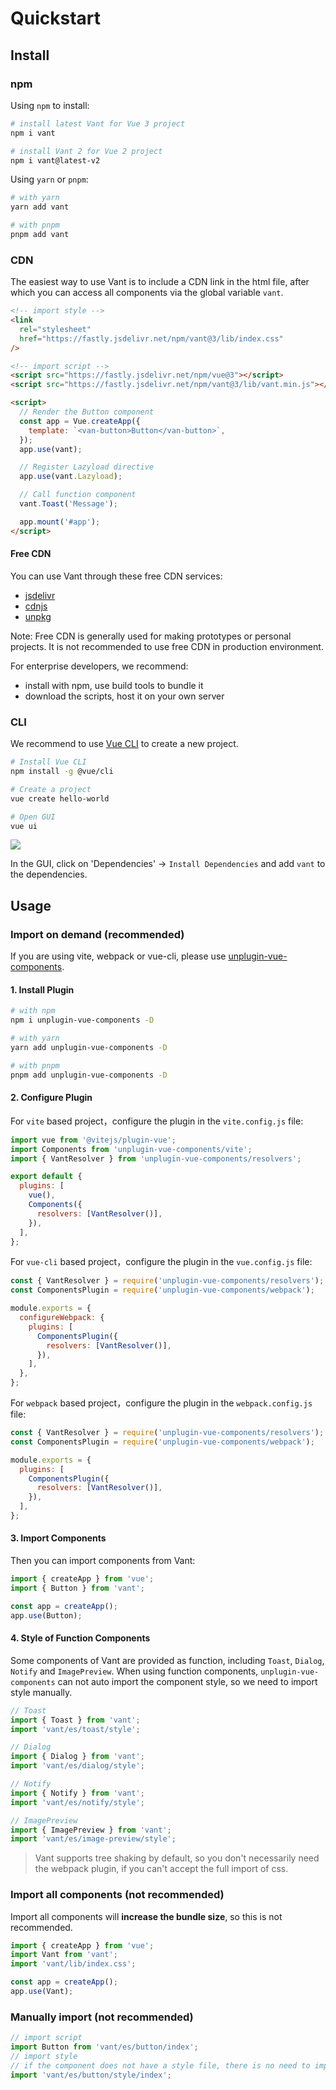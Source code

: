 # Quickstart

## Install

### npm

Using `npm` to install:

```bash
# install latest Vant for Vue 3 project
npm i vant

# install Vant 2 for Vue 2 project
npm i vant@latest-v2
```

Using `yarn` or `pnpm`:

```bash
# with yarn
yarn add vant

# with pnpm
pnpm add vant
```

### CDN

The easiest way to use Vant is to include a CDN link in the html file, after which you can access all components via the global variable `vant`.

```html
<!-- import style -->
<link
  rel="stylesheet"
  href="https://fastly.jsdelivr.net/npm/vant@3/lib/index.css"
/>

<!-- import script -->
<script src="https://fastly.jsdelivr.net/npm/vue@3"></script>
<script src="https://fastly.jsdelivr.net/npm/vant@3/lib/vant.min.js"></script>

<script>
  // Render the Button component
  const app = Vue.createApp({
    template: `<van-button>Button</van-button>`,
  });
  app.use(vant);

  // Register Lazyload directive
  app.use(vant.Lazyload);

  // Call function component
  vant.Toast('Message');

  app.mount('#app');
</script>
```

#### Free CDN

You can use Vant through these free CDN services:

- [jsdelivr](https://www.jsdelivr.com/package/npm/vant)
- [cdnjs](https://cdnjs.com/libraries/vant)
- [unpkg](https://unpkg.com/)

Note: Free CDN is generally used for making prototypes or personal projects. It is not recommended to use free CDN in production environment.

For enterprise developers, we recommend:

- install with npm, use build tools to bundle it
- download the scripts, host it on your own server

### CLI

We recommend to use [Vue CLI](https://cli.vuejs.org/) to create a new project.

```bash
# Install Vue CLI
npm install -g @vue/cli

# Create a project
vue create hello-world

# Open GUI
vue ui
```

![](https://fastly.jsdelivr.net/npm/@vant/assets/vue-cli-demo-201809030812.png)

In the GUI, click on 'Dependencies' -> `Install Dependencies` and add `vant` to the dependencies.

## Usage

### Import on demand (recommended)

If you are using vite, webpack or vue-cli, please use [unplugin-vue-components](https://github.com/antfu/unplugin-vue-components).

#### 1. Install Plugin

```bash
# with npm
npm i unplugin-vue-components -D

# with yarn
yarn add unplugin-vue-components -D

# with pnpm
pnpm add unplugin-vue-components -D
```

#### 2. Configure Plugin

For `vite` based project，configure the plugin in the `vite.config.js` file:

```js
import vue from '@vitejs/plugin-vue';
import Components from 'unplugin-vue-components/vite';
import { VantResolver } from 'unplugin-vue-components/resolvers';

export default {
  plugins: [
    vue(),
    Components({
      resolvers: [VantResolver()],
    }),
  ],
};
```

For `vue-cli` based project，configure the plugin in the `vue.config.js` file:

```js
const { VantResolver } = require('unplugin-vue-components/resolvers');
const ComponentsPlugin = require('unplugin-vue-components/webpack');

module.exports = {
  configureWebpack: {
    plugins: [
      ComponentsPlugin({
        resolvers: [VantResolver()],
      }),
    ],
  },
};
```

For `webpack` based project，configure the plugin in the `webpack.config.js` file:

```js
const { VantResolver } = require('unplugin-vue-components/resolvers');
const ComponentsPlugin = require('unplugin-vue-components/webpack');

module.exports = {
  plugins: [
    ComponentsPlugin({
      resolvers: [VantResolver()],
    }),
  ],
};
```

#### 3. Import Components

Then you can import components from Vant:

```js
import { createApp } from 'vue';
import { Button } from 'vant';

const app = createApp();
app.use(Button);
```

#### 4. Style of Function Components

Some components of Vant are provided as function, including `Toast`, `Dialog`, `Notify` and `ImagePreview`. When using function components, `unplugin-vue-components` can not auto import the component style, so we need to import style manually.

```js
// Toast
import { Toast } from 'vant';
import 'vant/es/toast/style';

// Dialog
import { Dialog } from 'vant';
import 'vant/es/dialog/style';

// Notify
import { Notify } from 'vant';
import 'vant/es/notify/style';

// ImagePreview
import { ImagePreview } from 'vant';
import 'vant/es/image-preview/style';
```

> Vant supports tree shaking by default, so you don't necessarily need the webpack plugin, if you can't accept the full import of css.

### Import all components (not recommended)

Import all components will **increase the bundle size**, so this is not recommended.

```js
import { createApp } from 'vue';
import Vant from 'vant';
import 'vant/lib/index.css';

const app = createApp();
app.use(Vant);
```

### Manually import (not recommended)

```js
// import script
import Button from 'vant/es/button/index';
// import style
// if the component does not have a style file, there is no need to import
import 'vant/es/button/style/index';
```
